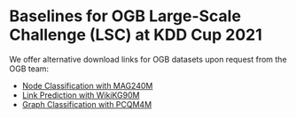 # Baselines for OGB Large-Scale Challenge (LSC) at KDD Cup 2021

We offer alternative download links for OGB datasets upon request from the OGB team:

- [Node Classification with MAG240M]()
- [Link Prediction with WikiKG90M]()
- [Graph Classification with PCQM4M]()
